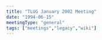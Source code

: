 ```yaml
---
title: "TLUG January 2002 Meeting"
date: "1994-06-15"
meetingType: "general"
tags: ["meetings","legacy","wiki"]
---
```


